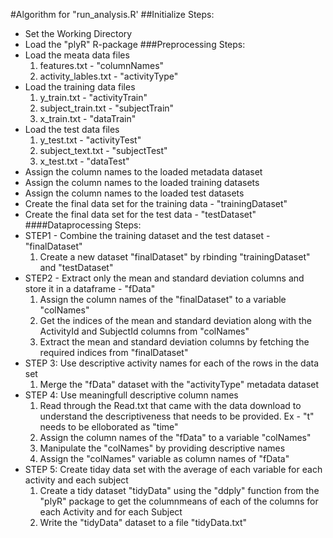 #Algorithm for "run_analysis.R'
##Initialize Steps:
  * Set the Working Directory
  * Load the "plyR" R-package
###Preprocessing Steps:
  * Load the meata data files
    1. features.txt - "columnNames"
    2. activity_lables.txt - "activityType"
  * Load the training data files
    1. y_train.txt - "activityTrain"
    2. subject_train.txt - "subjectTrain"
    3. x_train.txt - "dataTrain"
  * Load the test data files
    1. y_test.txt - "activityTest"
    2. subject_text.txt - "subjectTest"
    3. x_test.txt - "dataTest"
  * Assign the column names to the loaded metadata dataset
  * Assign the column names to the loaded training datasets
  * Assign the column names to the loaded test datasets
  * Create the final data set for the training data - "trainingDataset"
  * Create the final data set for the test data - "testDataset"
####Dataprocessing Steps:
  * STEP1 - Combine the training dataset and the test dataset - "finalDataset"
    1. Create a new dataset "finalDataset" by rbinding "trainingDataset" and "testDataset" 
  * STEP2 - Extract only the mean and standard deviation columns and store it in a dataframe - "fData"
    1. Assign the column names of the "finalDataset" to a variable "colNames"
    2. Get the indices of the mean and standard deviation along with the ActivityId and SubjectId columns from "colNames"
    3. Extract the mean and standard deviation columns by fetching the required indices from "finalDataset"
  * STEP 3: Use descriptive activity names for each of the rows in the data set
    1. Merge the "fData" dataset with the "activityType" metadata dataset
  * STEP 4: Use meaningfull descriptive column names
    1. Read through the Read.txt that came with the data download to understand the descriptiveness that needs to be provided. Ex - "t" needs to be elloborated as "time" 
    2. Assign the column names of the "fData" to a variable "colNames"
    3. Manipulate the "colNames" by providing descriptive names
    4. Assign the "colNames" variable as column names of "fData"
  * STEP 5: Create tiday data set with the average of each variable for each activity and each subject
    1. Create a tidy dataset "tidyData" using the "ddply" function from the "plyR" package to get the columnmeans of each of the columns for each Activity and for each Subject
    2. Write the "tidyData" dataset to a file "tidyData.txt"
